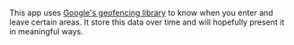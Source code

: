 This app uses [Google's geofencing library](https://developer.android.com/training/location/geofencing.html) to know when you enter and leave certain areas. It store this data over time and will hopefully present it in meaningful ways.
